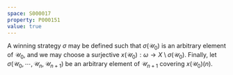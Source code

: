 ```yaml
---
space: S000017
property: P000151
value: true
---
```


A winning strategy $\sigma$ may be defined such that $\sigma(\mathcal U_0)$ is an arbitrary element of $\mathcal U_0$, and we may choose a surjective $x(\mathcal U_0):\omega\to X\setminus\sigma(\mathcal U_0)$. Finally, let $\sigma(\mathcal U_0,\cdots,\mathcal U_n,\mathcal U_{n+1})$ be an arbitrary element of $\mathcal U_{n+1}$ covering $x(\mathcal U_0)(n)$.
